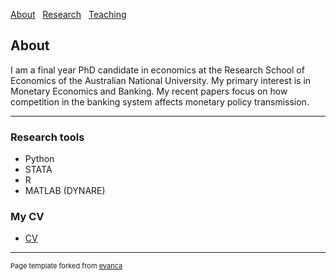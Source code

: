 [About](/About) &nbsp; [Research](/index) &nbsp; [Teaching](/Teaching)

## About 

I am a final year PhD candidate in economics at the Research School of Economics of the Australian National University. My primary interest is in Monetary Economics and Banking. My recent papers focus on how competition in the banking system affects monetary policy transmission.  

---

### Research tools

* Python 
* STATA
* R
* MATLAB (DYNARE)

### My CV
* [CV](https://github.com/samiengmanng/samiengmanng.github.io/files/8138490/CV_2022_Feb.pdf)


---
<p style="font-size:11px">Page template forked from <a href="https://github.com/evanca/quick-portfolio">evanca</a></p>
<!-- Remove above link if you don't want to attibute -->
